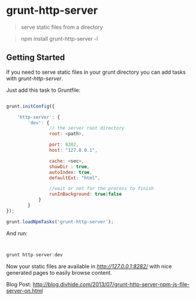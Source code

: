 # grunt-http-server
> serve static files from a directory

> npm install grunt-http-server -l


## Getting Started

If you need to serve static files in your grunt directory you can add tasks with _grunt-http-server_.

Just add this task to Gruntfile:

```js

grunt.initConfig({

	'http-server': {
		'dev': {
				// the server root directory
				root: <path>,

				port: 8282,
				host: "127.0.0.1",

				cache: <sec>,
				showDir : true,
				autoIndex: true,
				defaultExt: "html",

				//wait or not for the process to finish
				runInBackground: true|false
			}
		}
});

grunt.loadNpmTasks('grunt-http-server');


```

And run:

```js


grunt http-server:dev

```

Now your static files are available in _http://127.0.0.1:8282/_ with nice generated pages to
easily browse content.


Blog Post:
http://blog.divhide.com/2013/07/grunt-http-server-npm-js-file-server-on.html


